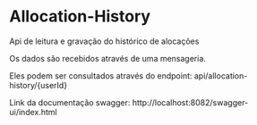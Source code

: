 # Allocation-History
Api de leitura e gravação do histórico de alocações

Os dados são recebidos através de uma mensageria.

Eles podem ser consultados através do endpoint: api/allocation-history/{userId}

Link da documentação swagger: http://localhost:8082/swagger-ui/index.html
